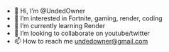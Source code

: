 - 👋 Hi, I’m @UndedOwner
- 👀 I’m interested in Fortnite, gaming, render, coding
- 🌱 I’m currently learning Render
- 💯 I’m looking to collaborate on youtube/twitter
- 📫 How to reach me undedowner@gmail.com

<!---
UndedOwner/UndedOwner is a ✨ special ✨ repository because its `README.md` (this file) appears on your GitHub profile.
You can click the Preview link to take a look at your changes.
--->
